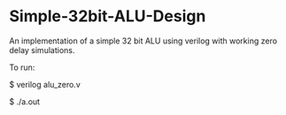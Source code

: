 Simple-32bit-ALU-Design
=======================
An implementation of a simple 32 bit ALU using verilog with working zero 
delay simulations.

To run:

$ verilog alu_zero.v

$ ./a.out 


